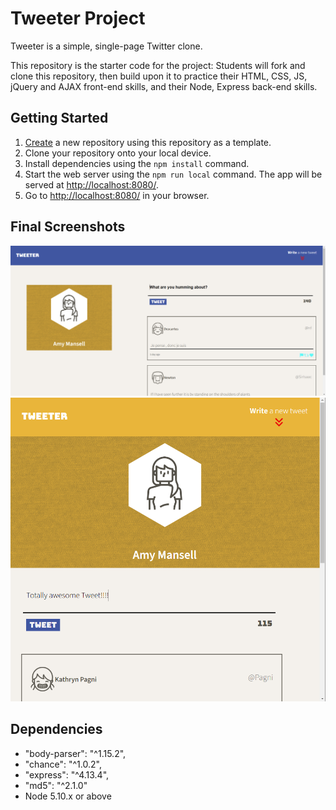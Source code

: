 # Tweeter Project

Tweeter is a simple, single-page Twitter clone.

This repository is the starter code for the project: Students will fork and clone this repository, then build upon it to practice their HTML, CSS, JS, jQuery and AJAX front-end skills, and their Node, Express back-end skills.

## Getting Started

1. [Create](https://docs.github.com/en/repositories/creating-and-managing-repositories/creating-a-repository-from-a-template) a new repository using this repository as a template.
2. Clone your repository onto your local device.
3. Install dependencies using the `npm install` command.
3. Start the web server using the `npm run local` command. The app will be served at <http://localhost:8080/>.
4. Go to <http://localhost:8080/> in your browser.

## Final Screenshots

!["screenshot of Desktop view"](https://github.com/pheyboer/tweeter/blob/master/docs/Desktop.png?raw=true)
!["Screenshot of Mobile view"](https://github.com/pheyboer/tweeter/blob/master/docs/Mobile.png?raw=true)

## Dependencies

- "body-parser": "^1.15.2",
- "chance": "^1.0.2",
- "express": "^4.13.4",
- "md5": "^2.1.0"
- Node 5.10.x or above
